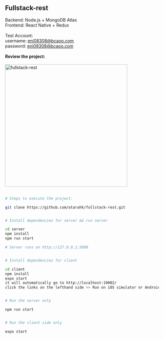 ## Fullstack-rest
Backend: Node.js + MongoDB Atlas<br />
Frontend: React Native + Redux
<br /><br />
Test Account: <br />
username: eni08308@bcaoo.com<br />
password: eni08308@bcaoo.com
<br /><br />
<b>Review the project: </b><br /><br />
<img src="https://github.com/atarahk/fullstack-rest/blob/master/client/assets/fspreview.gif?raw=true" alt="fullstack-rest" width="400">
<br /><br />


```bash
# Steps to execute the project:

git clone https://github.com/atarahk/fullstack-rest.git


# Install dependencies for server && run server

cd server
npm install
npm run start

# Server runs on http://127.0.0.1:5000


# Install dependencies for client

cd client
npm install
expo start
it will automatically go to http://localhost:19002/
click the links on the lefthand side >> Run on iOS simulator or Android.


# Run the server only

npm run start


# Run the client side only

expo start
```
